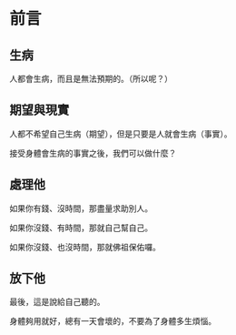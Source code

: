 # 前言

## 生病

人都會生病，而且是無法預期的。（所以呢？）

## 期望與現實

人都不希望自己生病（期望），但是只要是人就會生病（事實）。

接受身體會生病的事實之後，我們可以做什麼？

## 處理他

如果你有錢、沒時間，那盡量求助別人。

如果你沒錢、有時間，那就自己幫自己。

如果你沒錢、也沒時間，那就佛祖保佑囉。

## 放下他

最後，這是說給自己聽的。

身體夠用就好，總有一天會壞的，不要為了身體多生煩惱。
